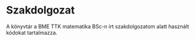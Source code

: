 # Szakdolgozat
A könyvtár a BME TTK matematika BSc-n írt szakdolgozatom alatt használt kódokat tartalmazza. 
